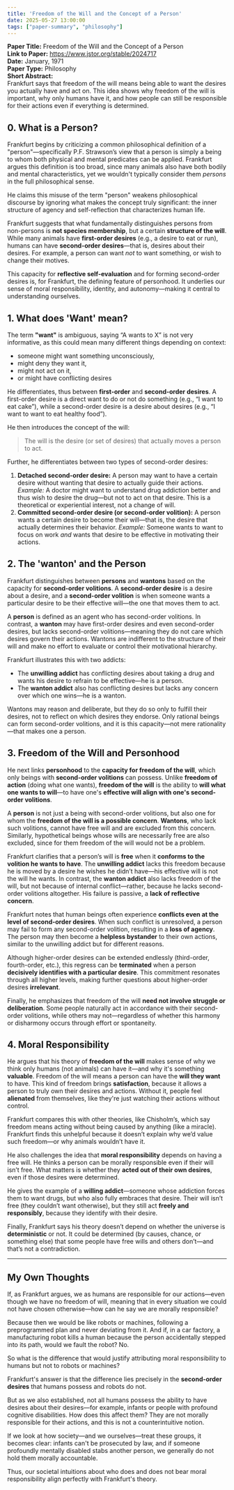 ```yaml
---
title: 'Freedom of the Will and the Concept of a Person'
date: 2025-05-27 13:00:00
tags: ["paper-summary", "philosophy"]
---
```


**Paper Title:** Freedom of the Will and the Concept of a Person  
**Link to Paper:** https://www.jstor.org/stable/2024717  
**Date:** January, 1971  
**Paper Type:** Philosophy  
**Short Abstract:**  
Frankfurt says that freedom of the will means being able to want the desires you actually have and act on. This idea shows why freedom of the will is important, why only humans have it, and how people can still be responsible for their actions even if everything is determined.


## 0. What is a Person?

Frankfurt begins by criticizing a common philosophical definition of a "person"—specifically P.F. Strawson’s view that a person is simply a being to whom both physical and mental predicates can be applied. Frankfurt argues this definition is too broad, since many animals also have both bodily and mental characteristics, yet we wouldn't typically consider them *persons* in the full philosophical sense.

He claims this misuse of the term "person" weakens philosophical discourse by ignoring what makes the concept truly significant: the inner structure of agency and self-reflection that characterizes human life.

Frankfurt suggests that what fundamentally distinguishes persons from non-persons is **not species membership**, but a certain **structure of the will**. While many animals have **first-order desires** (e.g., a desire to eat or run), humans can have **second-order desires**—that is, desires about their desires. For example, a person can want *not* to want something, or wish to change their motives.

This capacity for **reflective self-evaluation** and for forming second-order desires is, for Frankfurt, the defining feature of personhood. It underlies our sense of moral responsibility, identity, and autonomy—making it central to understanding ourselves.


## 1. What does 'Want' mean?

The term **"want"** is ambiguous, saying “A wants to X” is not very informative, as this could mean many different things depending on context:
- someone might want something unconsciously,
- might deny they want it,
- might not act on it,
- or might have conflicting desires

He differentiates, thus between **first-order** and **second-order desires**. A first-order desire is a direct want to do or not do something (e.g., “I want to eat cake”), while a second-order desire is a desire about desires (e.g., “I want to want to eat healthy food”).

He then introduces the concept of the will:

> The will is the desire (or set of desires) that actually moves a person to act.

Further, he differentiates between two types of second-order desires:
1. **Detached second-order desire:**
    A person may want to have a certain desire without wanting that desire to actually guide their actions.
    *Example:* A doctor might want to understand drug addiction better and thus wish to desire the drug—but not to act on that desire. This is a theoretical or experiential interest, not a change of will.
2. **Committed second-order desire (or second-order volition):**
    A person wants a certain desire to become their will—that is, the desire that actually determines their behavior.
    *Example:* Someone wants to want to focus on work *and* wants that desire to be effective in motivating their actions.


## 2. The 'wanton' and the Person

Frankfurt distinguishes between **persons** and **wantons** based on the capacity for **second-order volitions**. A **second-order desire** is a desire about a desire, and a **second-order volition** is when someone wants a particular desire to be their effective will—the one that moves them to act.

A **person** is defined as an agent who has second-order volitions. In contrast, a **wanton** may have first-order desires and even second-order desires, but lacks second-order volitions—meaning they do not care which desires govern their actions. Wantons are indifferent to the structure of their will and make no effort to evaluate or control their motivational hierarchy.

Frankfurt illustrates this with two addicts:

* The **unwilling addict** has conflicting desires about taking a drug and wants his desire to refrain to be effective—he is a person.
* The **wanton addict** also has conflicting desires but lacks any concern over which one wins—he is a wanton.

Wantons may reason and deliberate, but they do so only to fulfill their desires, not to reflect on which desires they endorse. Only rational beings can form second-order volitions, and it is this capacity—not mere rationality—that makes one a person.


## 3. Freedom of the Will and Personhood

He next links **personhood** to the **capacity for freedom of the will**, which only beings with **second-order volitions** can possess. Unlike **freedom of action** (doing what one wants), **freedom of the will** is the ability to **will what one wants to will**—to have one's **effective will align with one's second-order volitions**.

A **person** is not just a being with second-order volitions, but also one for whom the **freedom of the will is a possible concern**. **Wantons**, who lack such volitions, cannot have free will and are excluded from this concern. Similarly, hypothetical beings whose wills are necessarily free are also excluded, since for them freedom of the will would not be a problem.

Frankfurt clarifies that a person’s will is **free** when it **conforms to the volition he wants to have**. The **unwilling addict** lacks this freedom because he is moved by a desire he wishes he didn’t have—his effective will is not the will he wants. In contrast, the **wanton addict** also lacks freedom of the will, but not because of internal conflict—rather, because he lacks second-order volitions altogether. His failure is passive, a **lack of reflective concern**.

Frankfurt notes that human beings often experience **conflicts even at the level of second-order desires**. When such conflict is unresolved, a person may fail to form any second-order volition, resulting in a **loss of agency**. The person may then become a **helpless bystander** to their own actions, similar to the unwilling addict but for different reasons.

Although higher-order desires can be extended endlessly (third-order, fourth-order, etc.), this regress can be **terminated** when a person **decisively identifies with a particular desire**. This commitment resonates through all higher levels, making further questions about higher-order desires **irrelevant**.

Finally, he emphasizes that freedom of the will **need not involve struggle or deliberation**. Some people naturally act in accordance with their second-order volitions, while others may not—regardless of whether this harmony or disharmony occurs through effort or spontaneity.


## 4. Moral Responsibility

He argues that his theory of **freedom of the will** makes sense of why we think only humans (not animals) can have it—and why it's something **valuable**. Freedom of the will means a person can have the **will they want** to have. This kind of freedom brings **satisfaction**, because it allows a person to truly own their desires and actions. Without it, people feel **alienated** from themselves, like they're just watching their actions without control.

Frankfurt compares this with other theories, like Chisholm’s, which say freedom means acting without being caused by anything (like a miracle). Frankfurt finds this unhelpful because it doesn’t explain why we’d value such freedom—or why animals wouldn’t have it.

He also challenges the idea that **moral responsibility** depends on having a free will. He thinks a person can be morally responsible even if their will isn’t free. What matters is whether they **acted out of their own desires**, even if those desires were determined.

He gives the example of a **willing addict**—someone whose addiction forces them to want drugs, but who also fully embraces that desire. Their will isn’t free (they couldn’t want otherwise), but they still act **freely and responsibly**, because they identify with their desire.

Finally, Frankfurt says his theory doesn’t depend on whether the universe is **deterministic** or not. It could be determined (by causes, chance, or something else) that some people have free wills and others don’t—and that’s not a contradiction.

---

## My Own Thoughts

If, as Frankfurt argues, we as humans are responsible for our actions—even though we have no freedom of will, meaning that in every situation we could not have chosen otherwise—how can he say we are morally responsible?

Because then we would be like robots or machines, following a preprogrammed plan and never deviating from it. And if, in a car factory, a manufacturing robot kills a human because the person accidentally stepped into its path, would we fault the robot? No.

So what is the difference that would justify attributing moral responsibility to humans but not to robots or machines?

Frankfurt's answer is that the difference lies precisely in the **second-order desires** that humans possess and robots do not.

But as we also established, not all humans possess the ability to have desires about their desires—for example, infants or people with profound cognitive disabilities. How does this affect them? They are not morally responsible for their actions, and this is not a counterintuitive notion.

If we look at how society—and we ourselves—treat these groups, it becomes clear: infants can't be prosecuted by law, and if someone profoundly mentally disabled stabs another person, we generally do not hold them morally accountable.

Thus, our societal intuitions about who does and does not bear moral responsibility align perfectly with Frankfurt's theory.

